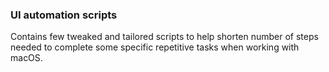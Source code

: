 
### UI automation scripts

Contains few tweaked and tailored scripts to help shorten number of steps needed to complete some specific repetitive tasks when working with macOS.

